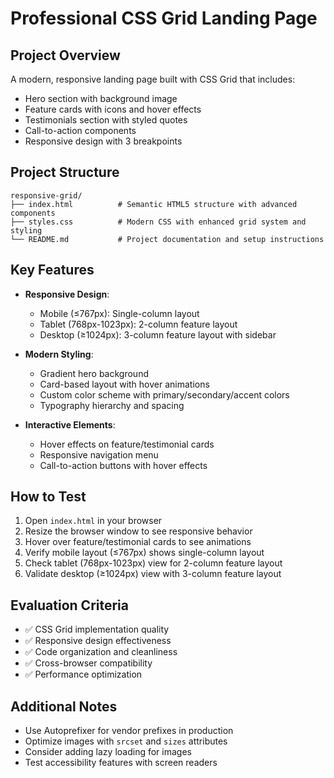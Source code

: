 # Professional CSS Grid Landing Page

## Project Overview
A modern, responsive landing page built with CSS Grid that includes:
- Hero section with background image
- Feature cards with icons and hover effects
- Testimonials section with styled quotes
- Call-to-action components
- Responsive design with 3 breakpoints

## Project Structure
```
responsive-grid/
├── index.html          # Semantic HTML5 structure with advanced components
├── styles.css          # Modern CSS with enhanced grid system and styling
└── README.md           # Project documentation and setup instructions
```

## Key Features
- **Responsive Design**:
  - Mobile (≤767px): Single-column layout
  - Tablet (768px-1023px): 2-column feature layout
  - Desktop (≥1024px): 3-column feature layout with sidebar

- **Modern Styling**:
  - Gradient hero background
  - Card-based layout with hover animations
  - Custom color scheme with primary/secondary/accent colors
  - Typography hierarchy and spacing

- **Interactive Elements**:
  - Hover effects on feature/testimonial cards
  - Responsive navigation menu
  - Call-to-action buttons with hover effects

## How to Test
1. Open `index.html` in your browser
2. Resize the browser window to see responsive behavior
3. Hover over feature/testimonial cards to see animations
4. Verify mobile layout (≤767px) shows single-column layout
5. Check tablet (768px-1023px) view for 2-column feature layout
6. Validate desktop (≥1024px) view with 3-column feature layout

## Evaluation Criteria
- ✅ CSS Grid implementation quality
- ✅ Responsive design effectiveness
- ✅ Code organization and cleanliness
- ✅ Cross-browser compatibility
- ✅ Performance optimization

## Additional Notes
- Use Autoprefixer for vendor prefixes in production
- Optimize images with `srcset` and `sizes` attributes
- Consider adding lazy loading for images
- Test accessibility features with screen readers